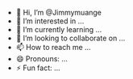 - 👋 Hi, I’m @Jimmymuange
- 👀 I’m interested in ...
- 🌱 I’m currently learning ...
- 💞️ I’m looking to collaborate on ...
- 📫 How to reach me ...
- 😄 Pronouns: ...
- ⚡ Fun fact: ...

<!---
Jimmymuange/Jimmymuange is a ✨ special ✨ repository because its `README.md` (this file) appears on your GitHub profile.
You can click the Preview link to take a look at your changes.
--->
